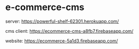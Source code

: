 # e-commerce-cms

server: https://powerful-shelf-62301.herokuapp.com/

cms client: https://ecommerce-cms-a8fb7.firebaseapp.com/

website: https://ecommerce-5a1d3.firebaseapp.com/